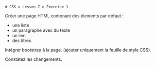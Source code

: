     # CSS > Lesson 7 > Exercise 1

Créer une page HTML contenant des élements par défaut :
 - une liste
 - un paragraphe avec du texte
 - un lien
 - des titres


Intégrer bootstrap à la page.
(ajouter uniquement la feuille de style CSS).

Constatez les changements.